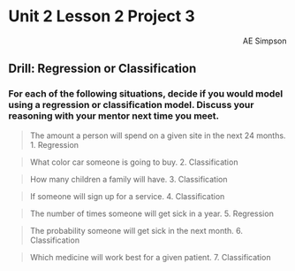 # Unit 2 Lesson 2 Project 3
<div style="text-align: right"> AE Simpson </div>


## Drill: Regression or Classification
### For each of the following situations, decide if you would model using a regression or classification model. Discuss your reasoning with your mentor next time you meet.

> The amount a person will spend on a given site in the next 24 months.
	1. Regression

> What color car someone is going to buy.
	2. Classification

> How many children a family will have.
	3. Classification

> If someone will sign up for a service.
	4. Classification

> The number of times someone will get sick in a year.
	5. Regression

> The probability someone will get sick in the next month.
	6. Classification

> Which medicine will work best for a given patient.
	7. Classification